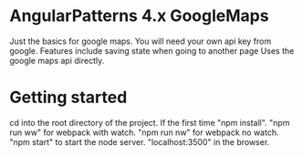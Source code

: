 # AngularPatterns 4.x GoogleMaps

Just the basics for google maps.
You will need your own api key from google.
Features include saving state when going to another page
Uses the google maps api directly.

# Getting started

cd into the root directory of the project. If the first time "npm install". "npm run ww" for webpack with watch.
"npm run nw" for webpack no watch. "npm start" to start the node server. "localhost:3500" in the browser.
